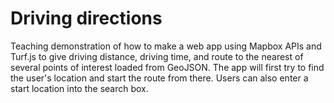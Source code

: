 # Driving directions

Teaching demonstration of how to make a web app using Mapbox APIs and Turf.js to give driving distance, driving time, and route to the nearest of several points of interest loaded from GeoJSON. The app will first try to find the user's location and start the route from there. Users can also enter a start location into the search box.